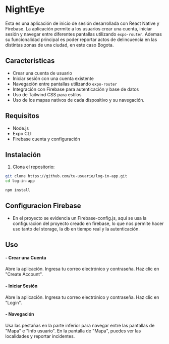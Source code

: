 # NightEye

Esta es una aplicación de inicio de sesión desarrollada con React Native y Firebase. La aplicación permite a los usuarios crear una cuenta, iniciar sesión y navegar entre diferentes pantallas utilizando `expo-router`.
Ademas su funcionalidad principal es poder reportar actos de delincuencia en las distintas zonas de una ciudad, en este caso Bogota.

## Características

- Crear una cuenta de usuario
- Iniciar sesión con una cuenta existente
- Navegación entre pantallas utilizando `expo-router`
- Integración con Firebase para autenticación y base de datos
- Uso de Tailwind CSS para estilos
- Uso de los mapas nativos de cada dispositivo y su navegación.

## Requisitos

- Node.js
- Expo CLI
- Firebase cuenta y configuración

## Instalación

1. Clona el repositorio:

```sh
git clone https://github.com/tu-usuario/log-in-app.git
cd log-in-app

npm install
```

## Configuracion Firebase
- En el proyecto se evidencia un Firebase-config.js, aqui se usa la configuracion del proyecto creado en firebase, lo que nos permite hacer uso tanto del storage, la db en tiempo real y la autenticación. 

## Uso

#### - Crear una Cuenta
Abre la aplicación.
Ingresa tu correo electrónico y contraseña.
Haz clic en "Create Account".

#### - Iniciar Sesión
Abre la aplicación.
Ingresa tu correo electrónico y contraseña.
Haz clic en "Login".

#### - Navegación
Usa las pestañas en la parte inferior para navegar entre las pantallas de "Mapa" e "Info usuario".
En la pantalla de "Mapa", puedes ver las localidades y reportar incidentes.


